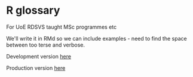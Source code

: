 # R glossary

For UoE RDSVS taught MSc programmes etc

We'll write it in RMd so we can include examples - need to find the space between too terse and verbose.

Development version [here](https://cdn.rawgit.com/ianhandel/r_glossary/28576c42/r-glossary_20180525.html)

Production version [here](https://rawgit.com/ianhandel/r_glossary/master/r-glossary_20180525.html)
